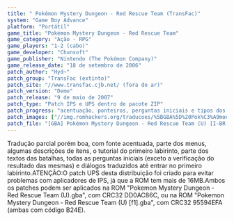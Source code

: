 ```yaml
---
title: " Pokémon Mystery Dungeon - Red Rescue Team (TransFac)"
system: "Game Boy Advance"
platform: "Portátil"
game_title: "Pokémon Mystery Dungeon - Red Rescue Team"
game_category: "Ação - RPG"
game_players: "1-2 (cabo)"
game_developer: "Chunsoft"
game_publisher: "Nintendo (The Pokémon Company)"
game_release_date: "18 de setembro de 2006"
patch_author: "Hyd~"
patch_group: "TransFac (extinto)"
patch_site: "//www.transfac.cjb.net/ (fora do ar)"
patch_version: "Demo"
patch_release: "9 de maio de 2007"
patch_type: "Patch IPS e UPS dentro de pacote ZIP"
patch_progress: "acentuação, ponteiros, perguntas iniciais e tipos dos pokémons em 100%; e gráficos em 0,0001%"
patch_images: ["//img.romhackers.org/traducoes/%5BGBA%5D%20Pok%C3%A9mon%20Mystery%20Dungeon%20-%20Red%20Rescue%20Team%20-%20TransFac%20-%201.png","//img.romhackers.org/traducoes/%5BGBA%5D%20Pok%C3%A9mon%20Mystery%20Dungeon%20-%20Red%20Rescue%20Team%20-%20TransFac%20-%202.png","//img.romhackers.org/traducoes/%5BGBA%5D%20Pok%C3%A9mon%20Mystery%20Dungeon%20-%20Red%20Rescue%20Team%20-%20TransFac%20-%203.png"]
patch_file: "[GBA] Pokémon Mystery Dungeon - Red Rescue Team (U) [I-BR T-Hyd~ G-TransFac V-Demo A-2007].zip"
---
```

Tradução parcial porém boa, com fonte acentuada, parte dos menus, algumas descrições de itens, o tutorial do primeiro labirinto, parte dos textos das batalhas, todas as perguntas iniciais (exceto a verificação do resultado das mesmas) e diálogos traduzidos até entrar no primeiro labirinto.ATENÇÃO:O patch UPS desta distribuição foi criado para evitar problemas com aplicadores de IPS, já que a ROM tem mais de 16MB.Ambos os patches podem ser aplicados na ROM "Pokemon Mystery Dungeon - Red Rescue Team (U).gba", com CRC32 DD0AC86C, ou na ROM "Pokemon Mystery Dungeon - Red Rescue Team (U) [f1].gba", com CRC32 95594EFA (ambas com código B24E).